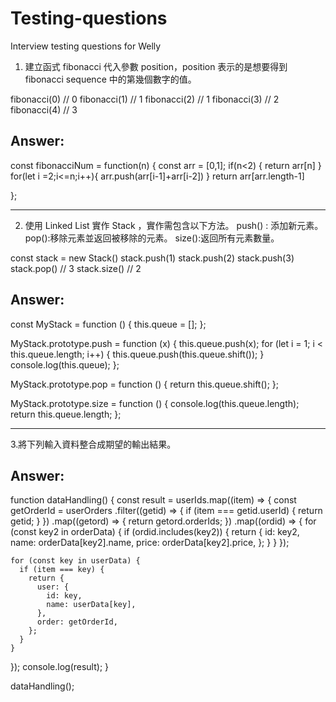 # Testing-questions
Interview testing questions for Welly


1. 建立函式 fibonacci 代入參數 position，position 表示的是想要得到 fibonacci sequence 中的第幾個數字的值。

 fibonacci(0) // 0
 fibonacci(1) // 1
 fibonacci(2) // 1
 fibonacci(3) // 2
 fibonacci(4) // 3 

Answer:
--------

const fibonacciNum = function(n) {
    const arr = [0,1];
    if(n<2) {
        return arr[n]
    }
    for(let i =2;i<=n;i++){
        arr.push(arr[i-1]+arr[i-2])
    }
    return arr[arr.length-1]
    
};

---------------------------------------------------------------------------------

2. 使用 Linked List 實作 Stack ，實作需包含以下方法。
 push() : 添加新元素。 pop():移除元素並返回被移除的元素。 size():返回所有元素數量。 
				
const stack = new Stack() 
stack.push(1)
stack.push(2) 
stack.push(3) 
stack.pop() // 3 
stack.size() // 2 

Answer:
--------

const MyStack = function () {
  this.queue = [];
};

MyStack.prototype.push = function (x) {
  this.queue.push(x);
  for (let i = 1; i < this.queue.length; i++) {
    this.queue.push(this.queue.shift());
  }
  console.log(this.queue);
};

MyStack.prototype.pop = function () {
  return this.queue.shift();
};

MyStack.prototype.size = function () {
  console.log(this.queue.length);
  return this.queue.length;
};

---------------------------------------------------------------------------------

3.將下列輸入資料整合成期望的輸出結果。

Answer:
--------

function dataHandling() {
  const result = userIds.map((item) => {
    const getOrderId = userOrders
      .filter((getid) => {
        if (item === getid.userId) {
          return getid;
        }
      })
      .map((getord) => {
        return getord.orderIds;
      })
      .map((ordid) => {
        for (const key2 in orderData) {
          if (ordid.includes(key2)) {
            return {
              id: key2,
              name: orderData[key2].name,
              price: orderData[key2].price,
            };
          }
        }
      });

    for (const key in userData) {
      if (item === key) {
        return {
          user: {
            id: key,
            name: userData[key],
          },
          order: getOrderId,
        };
      }
    }
  });
  console.log(result);
}

dataHandling();
